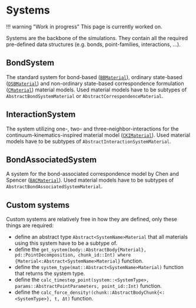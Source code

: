 # Systems

!!! warning "Work in progress"
    This page is currently worked on.

Systems are the backbone of the simulations.
They contain all the required pre-defined data structures (e.g. bonds, point-families, interactions, ...).

## BondSystem

The standard system for bond-based ([`BBMaterial`](@ref)), ordinary state-based ([`OSBMaterial`](@ref)) and non-ordinary state-based correspondence formulation ([`CMaterial`](@ref)) material models. Used material models have to be subtypes of `AbstractBondSystemMaterial` or `AbstractCorrespondenceMaterial`.

## InteractionSystem

The system utilizing one-, two- and three-neighbor-interactions for the continuum-kinematics-inspired material model ([`CKIMaterial`](@ref)).
Used material models have to be subtypes of  `AbstractInteractionSystemMaterial`.

## BondAssociatedSystem

A system for the bond-associated correspondence model by Chen and Spencer ([`BACMaterial`](@ref)).
Used material models have to be subtypes of  `AbstractBondAssociatedSystemMaterial`.

## Custom systems

Custom systems are relatively free in how they are defined, only these things are required:
- define an abstract type `Abstract<SystemName>Material` that all materials using this system have to be a subtype of.
- define the `get_system(body::AbstractBody{Material}, pd::PointDecomposition, chunk_id::Int) where {Material<:Abstract<SystemName>Material}` function.
- define the `system_type(mat::Abstract<SystemName>Material)` function that returns the system type.
- define the `calc_timestep_point(system::<SystemType>, params::AbstractPointParameters, point_id::Int)` function.
- define the `calc_force_density!(chunk::AbstractBodyChunk{<:<SystemType>}, t, Δt)` function.
